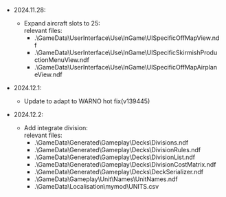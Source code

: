 * 2024.11.28:
   * Expand aircraft slots to 25:  
      relevant files:
      * .\GameData\UserInterface\Use\InGame\UISpecificOffMapView.ndf
      * .\GameData\UserInterface\Use\InGame\UISpecificSkirmishProductionMenuView.ndf
      * .\GameData\UserInterface\Use\InGame\UISpecificOffMapAirplaneView.ndf

* 2024.12.1:
   * Update to adapt to WARNO hot fix(v139445)

* 2024.12.2:
   * Add integrate division:  
      relevant files:
      * .\GameData\Generated\Gameplay\Decks\Divisions.ndf
      * .\GameData\Generated\Gameplay\Decks\DivisionRules.ndf
      * .\GameData\Generated\Gameplay\Decks\DivisionList.ndf
      * .\GameData\Generated\Gameplay\Decks\DivisionCostMatrix.ndf
      * .\GameData\Generated\Gameplay\Decks\DeckSerializer.ndf
      * .\GameData\Gameplay\Unit\Names\UnitNames.ndf
      * .\GameData\Localisation\mymod\UNITS.csv
